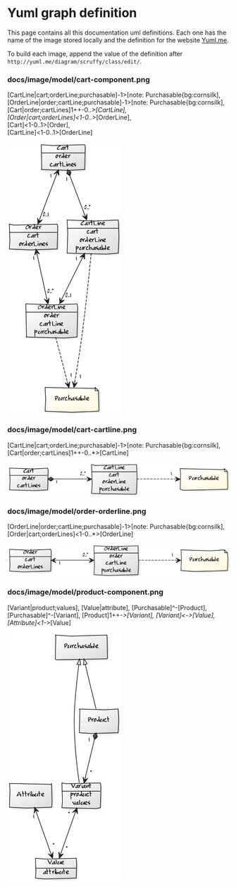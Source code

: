 # Yuml graph definition

This page contains all this documentation uml definitions. Each one has the name
of the image stored locally and the definition for the website
[Yuml.me](http://yuml.me).

To build each image, append the value of the definition after
`http://yuml.me/diagram/scruffy/class/edit/`.

### docs/image/model/cart-component.png

[CartLine|cart;orderLine;purchasable]-1>[note: Purchasable{bg:cornsilk],  
[OrderLine|order;cartLine;purchasable]-1>[note: Purchasable{bg:cornsilk],  
[Cart|order;cartLines]1++-0..*>[CartLine],  
[Order|cart;orderLines]<1-0..*>[OrderLine],  
[Cart]<1-0..1>[Order],  
[CartLine]<1-0..1>[OrderLine]

![Cart component model](docs/image/model/cart-component.png)

### docs/image/model/cart-cartline.png

[CartLine|cart;orderLine;purchasable]-1>[note: Purchasable{bg:cornsilk],  
[Cart|order;cartLines]1++-0..*>[CartLine]

![Cart Cartline model](docs/image/model/cart-cartline.png)

### docs/image/model/order-orderline.png

[OrderLine|order;cartLine;purchasable]-1>[note: Purchasable{bg:cornsilk],  
[Order|cart;orderLines]<1-0..*>[OrderLine]

![Order Orderline model](docs/image/model/order-orderline.png)

### docs/image/model/product-component.png

[Variant|product;values],
[Value|attribute],
[Purchasable]^-[Product],
[Purchasable]^-[Variant],
[Product]1++-*>[Variant],
[Variant]<*-*>[Value],
[Attribute]<1-*>[Value]

![Product component model](docs/image/model/product-component.png)